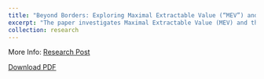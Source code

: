 ```yaml
---
title: "Beyond Borders: Exploring Maximal Extractable Value (“MEV”) and Risks in Cross-Domain CEX-DEX Arbitrage"
excerpt: "The paper investigates Maximal Extractable Value (MEV) and the associated risks in cross-domain arbitrage between centralized exchanges (CEX) and decentralized exchanges (DEX). It provides a comprehensive analysis of the opportunities and challenges presented by MEV in the context of cross-domain trading, offering insights into the evolving landscape of the blockspace markets. <br/><img src='/images/cexdex.png'>"
collection: research
---
```


More Info: [Research Post](https://ethresear.ch/t/empirical-analysis-of-cross-domain-cex-dex-arbitrage-on-ethereum/17620)

[Download PDF](/images/thesis.pdf)